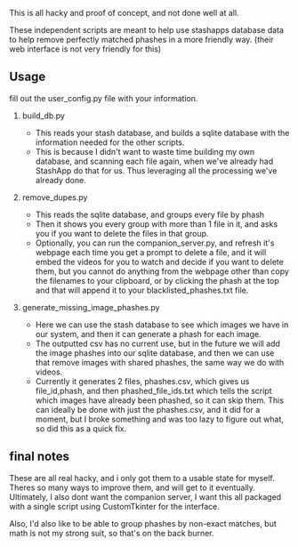 This is all hacky and proof of concept, and not done well at all.

These independent scripts are meant to help use stashapps database data to help remove perfectly matched phashes in a more friendly way.
(their web interface is not very friendly for this)

## Usage

fill out the user_config.py file with your information.

1. build_db.py
    - This reads your stash database, and builds a sqlite database with the information needed for the other scripts.
    - This is because I didn't want to waste time building my own database, and scanning each file again, when we've already had StashApp do that for us. Thus leveraging all the processing we've already done.

2. remove_dupes.py
    - This reads the sqlite database, and groups every file by phash
    - Then it shows you every group with more than 1 file in it, and asks you if you want to delete the files in that group.
    - Optionally, you can run the companion_server.py, and refresh it's webpage each time you get a prompt to delete a file, and it will embed the videos for you to watch and decide if you want to delete them, but you cannot do anything from the webpage other than copy the filenames to your clipboard, or by clicking the phash at the top and that will append it to your blacklisted_phashes.txt file.

3.  generate_missing_image_phashes.py
    - Here we can use the stash database to see which images we have in our system, and then it can generate a phash for each image.
    - The outputted csv has no current use, but in the future we will add the image phashes into our sqlite database, and then we can use that remove images with shared phashes, the same way we do with videos.
    - Currently it generates 2 files, phashes.csv, which gives us file_id,phash, and then phashed_file_ids.txt which tells the script which images have already been phashed, so it can skip them. This can ideally be done with just the phashes.csv, and it did for a moment, but I broke something and was too lazy to figure out what, so did this as a quick fix.


## final notes

These are all real hacky, and i only got them to a usable state for myself. Theres so many ways to improve them, and will get to it eventually.
Ultimately, I also dont want the companion server, I want this all packaged with a single script using CustomTkinter for the interface.

Also, I'd also like to be able to group phashes by non-exact matches, but math is not my strong suit, so that's on the back burner.